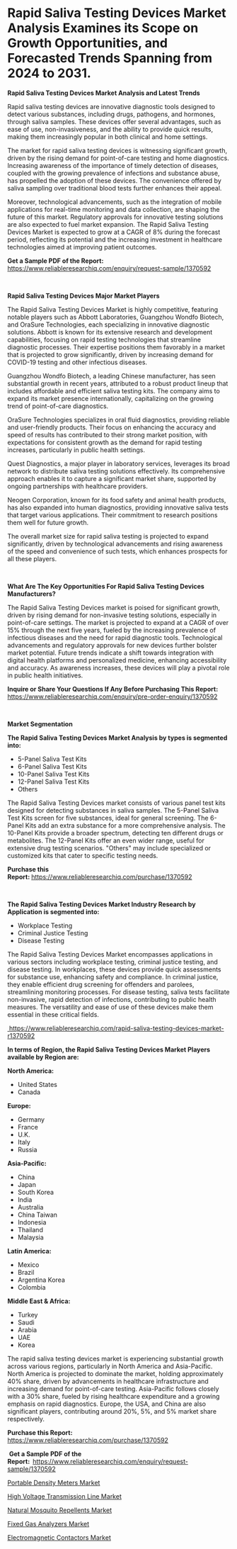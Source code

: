 <p><h1>Rapid Saliva Testing Devices Market Analysis Examines its Scope on Growth Opportunities, and Forecasted Trends Spanning from 2024 to 2031.</h1></p><p><strong>Rapid Saliva Testing Devices Market Analysis and Latest Trends</strong></p>
<p><p>Rapid saliva testing devices are innovative diagnostic tools designed to detect various substances, including drugs, pathogens, and hormones, through saliva samples. These devices offer several advantages, such as ease of use, non-invasiveness, and the ability to provide quick results, making them increasingly popular in both clinical and home settings.</p><p>The market for rapid saliva testing devices is witnessing significant growth, driven by the rising demand for point-of-care testing and home diagnostics. Increasing awareness of the importance of timely detection of diseases, coupled with the growing prevalence of infections and substance abuse, has propelled the adoption of these devices. The convenience offered by saliva sampling over traditional blood tests further enhances their appeal.</p><p>Moreover, technological advancements, such as the integration of mobile applications for real-time monitoring and data collection, are shaping the future of this market. Regulatory approvals for innovative testing solutions are also expected to fuel market expansion. The Rapid Saliva Testing Devices Market is expected to grow at a CAGR of 8% during the forecast period, reflecting its potential and the increasing investment in healthcare technologies aimed at improving patient outcomes.</p></p>
<p><strong>Get a Sample PDF of the Report:&nbsp;</strong> <a href="https://www.reliableresearchiq.com/enquiry/request-sample/1370592?utm_campaign=1117&utm_medium=2&utm_source=Github&utm_content=ia&utm_term=17112024&utm_id=rapid-saliva-testing-devices">https://www.reliableresearchiq.com/enquiry/request-sample/1370592</a></p>
<p>&nbsp;</p>
<p><strong>Rapid Saliva Testing Devices Major Market Players</strong></p>
<p><p>The Rapid Saliva Testing Devices Market is highly competitive, featuring notable players such as Abbott Laboratories, Guangzhou Wondfo Biotech, and OraSure Technologies, each specializing in innovative diagnostic solutions. Abbott is known for its extensive research and development capabilities, focusing on rapid testing technologies that streamline diagnostic processes. Their expertise positions them favorably in a market that is projected to grow significantly, driven by increasing demand for COVID-19 testing and other infectious diseases.</p><p>Guangzhou Wondfo Biotech, a leading Chinese manufacturer, has seen substantial growth in recent years, attributed to a robust product lineup that includes affordable and efficient saliva testing kits. The company aims to expand its market presence internationally, capitalizing on the growing trend of point-of-care diagnostics.</p><p>OraSure Technologies specializes in oral fluid diagnostics, providing reliable and user-friendly products. Their focus on enhancing the accuracy and speed of results has contributed to their strong market position, with expectations for consistent growth as the demand for rapid testing increases, particularly in public health settings.</p><p>Quest Diagnostics, a major player in laboratory services, leverages its broad network to distribute saliva testing solutions effectively. Its comprehensive approach enables it to capture a significant market share, supported by ongoing partnerships with healthcare providers.</p><p>Neogen Corporation, known for its food safety and animal health products, has also expanded into human diagnostics, providing innovative saliva tests that target various applications. Their commitment to research positions them well for future growth.</p><p>The overall market size for rapid saliva testing is projected to expand significantly, driven by technological advancements and rising awareness of the speed and convenience of such tests, which enhances prospects for all these players.</p></p>
<p>&nbsp;</p>
<p><strong>What Are The Key Opportunities For Rapid Saliva Testing Devices Manufacturers?</strong></p>
<p><p>The Rapid Saliva Testing Devices market is poised for significant growth, driven by rising demand for non-invasive testing solutions, especially in point-of-care settings. The market is projected to expand at a CAGR of over 15% through the next five years, fueled by the increasing prevalence of infectious diseases and the need for rapid diagnostic tools. Technological advancements and regulatory approvals for new devices further bolster market potential. Future trends indicate a shift towards integration with digital health platforms and personalized medicine, enhancing accessibility and accuracy. As awareness increases, these devices will play a pivotal role in public health initiatives.</p></p>
<p><strong>Inquire or Share Your Questions If Any Before Purchasing This Report:</strong> <a href="https://www.reliableresearchiq.com/enquiry/pre-order-enquiry/1370592?utm_campaign=1117&utm_medium=2&utm_source=Github&utm_content=ia&utm_term=17112024&utm_id=rapid-saliva-testing-devices">https://www.reliableresearchiq.com/enquiry/pre-order-enquiry/1370592</a></p>
<p>&nbsp;</p>
<p><strong>Market Segmentation</strong></p>
<p><strong>The Rapid Saliva Testing Devices Market Analysis by types is segmented into:</strong></p>
<p><ul><li>5-Panel Saliva Test Kits</li><li>6-Panel Saliva Test Kits</li><li>10-Panel Saliva Test Kits</li><li>12-Panel Saliva Test Kits</li><li>Others</li></ul></p>
<p><p>The Rapid Saliva Testing Devices market consists of various panel test kits designed for detecting substances in saliva samples. The 5-Panel Saliva Test Kits screen for five substances, ideal for general screening. The 6-Panel Kits add an extra substance for a more comprehensive analysis. The 10-Panel Kits provide a broader spectrum, detecting ten different drugs or metabolites. The 12-Panel Kits offer an even wider range, useful for extensive drug testing scenarios. "Others" may include specialized or customized kits that cater to specific testing needs.</p></p>
<p><strong>Purchase this Report:&nbsp;</strong><a href="https://www.reliableresearchiq.com/purchase/1370592?utm_campaign=1117&utm_medium=2&utm_source=Github&utm_content=ia&utm_term=17112024&utm_id=rapid-saliva-testing-devices">https://www.reliableresearchiq.com/purchase/1370592</a></p>
<p>&nbsp;</p>
<p><strong>The Rapid Saliva Testing Devices Market Industry Research by Application is segmented into:</strong></p>
<p><ul><li>Workplace Testing</li><li>Criminal Justice Testing</li><li>Disease Testing</li></ul></p>
<p><p>The Rapid Saliva Testing Devices Market encompasses applications in various sectors including workplace testing, criminal justice testing, and disease testing. In workplaces, these devices provide quick assessments for substance use, enhancing safety and compliance. In criminal justice, they enable efficient drug screening for offenders and parolees, streamlining monitoring processes. For disease testing, saliva tests facilitate non-invasive, rapid detection of infections, contributing to public health measures. The versatility and ease of use of these devices make them essential in these critical fields.</p></p>
<p><a href="https://www.reliableresearchiq.com/rapid-saliva-testing-devices-market-r1370592?utm_campaign=1117&utm_medium=2&utm_source=Github&utm_content=ia&utm_term=17112024&utm_id=rapid-saliva-testing-devices">&nbsp;https://www.reliableresearchiq.com/rapid-saliva-testing-devices-market-r1370592</a></p>
<p><strong>In terms of Region, the Rapid Saliva Testing Devices Market Players available by Region are:</strong></p>
<p>
    <p> <strong> North America: </strong>
        <ul>
            <li>United States</li>
            <li>Canada</li>
        </ul>
        </p> 
    <p> <strong> Europe: </strong>
        <ul>
            <li>Germany</li>
            <li>France</li>
            <li>U.K.</li>
            <li>Italy</li>
            <li>Russia</li>
        </ul>
        </p> 
    <p> <strong> Asia-Pacific: </strong>
        <ul>
            <li>China</li>
            <li>Japan</li>
            <li>South Korea</li>
            <li>India</li>
            <li>Australia</li>
            <li>China Taiwan</li>
            <li>Indonesia</li>
            <li>Thailand</li>
            <li>Malaysia</li>
        </ul>
        </p> 
    <p> <strong> Latin America: </strong>
        <ul>
            <li>Mexico</li>
            <li>Brazil</li>
            <li>Argentina Korea</li>
            <li>Colombia</li>
        </ul>
        </p> 
    <p> <strong> Middle East & Africa: </strong>
        <ul>
            <li>Turkey</li>
            <li>Saudi</li>
            <li>Arabia</li>
            <li>UAE</li>
            <li>Korea</li>
        </ul>
    </p>
    </p>
<p><p>The rapid saliva testing devices market is experiencing substantial growth across various regions, particularly in North America and Asia-Pacific. North America is projected to dominate the market, holding approximately 40% share, driven by advancements in healthcare infrastructure and increasing demand for point-of-care testing. Asia-Pacific follows closely with a 30% share, fueled by rising healthcare expenditure and a growing emphasis on rapid diagnostics. Europe, the USA, and China are also significant players, contributing around 20%, 5%, and 5% market share respectively.</p></p>
<p><strong>Purchase this Report: </strong><a href="https://www.reliableresearchiq.com/purchase/1370592?utm_campaign=1117&utm_medium=2&utm_source=Github&utm_content=ia&utm_term=17112024&utm_id=rapid-saliva-testing-devices">https://www.reliableresearchiq.com/purchase/1370592</a></p>
<p>&nbsp;<strong>Get a Sample PDF of the Report:&nbsp;&nbsp;</strong><a href="https://www.reliableresearchiq.com/enquiry/request-sample/1370592?utm_campaign=1117&utm_medium=2&utm_source=Github&utm_content=ia&utm_term=17112024&utm_id=rapid-saliva-testing-devices">https://www.reliableresearchiq.com/enquiry/request-sample/1370592</a></p>
<p><strong></strong></p>
<p><p><a href="https://www.linkedin.com/pulse/future-trends-global-portable-density-meters-market-insights-zclzc?utm_campaign=1117&utm_medium=2&utm_source=Github&utm_content=ia&utm_term=17112024&utm_id=rapid-saliva-testing-devices">Portable Density Meters Market</a></p><p><a href="https://issuu.com/reportprime-2/docs/high-voltage-transmission-line-mark_1d5548db451d9b?utm_campaign=1117&utm_medium=2&utm_source=Github&utm_content=ia&utm_term=17112024&utm_id=rapid-saliva-testing-devices">High Voltage Transmission Line Market</a></p><p><a href="https://issuu.com/reportprime-2/docs/natural-mosquito-repellents-market-_b84eae3fad209d?utm_campaign=1117&utm_medium=2&utm_source=Github&utm_content=ia&utm_term=17112024&utm_id=rapid-saliva-testing-devices">Natural Mosquito Repellents Market</a></p><p><a href="https://www.linkedin.com/pulse/emerging-trends-fixed-gas-analyzers-market-global-outlook-eonnc?utm_campaign=1117&utm_medium=2&utm_source=Github&utm_content=ia&utm_term=17112024&utm_id=rapid-saliva-testing-devices">Fixed Gas Analyzers Market</a></p><p><a href="https://www.linkedin.com/pulse/electromagnetic-contactors-market-size-growth-trends-adcic?utm_campaign=1117&utm_medium=2&utm_source=Github&utm_content=ia&utm_term=17112024&utm_id=rapid-saliva-testing-devices">Electromagnetic Contactors Market</a></p></p>